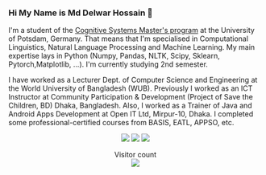 ### Hi My Name is Md Delwar Hossain 👋
<!--
**delwarhub/delwarhub** is a ✨ _special_ ✨ repository because its `README.md` (this file) appears on your GitHub profile.

Here are some ideas to get you started:

- 🔭 I’m currently working on ...
- 🌱 I’m currently learning ...
- 👯 I’m looking to collaborate on ...
- 🤔 I’m looking for help with ...
- 💬 Ask me about ...
- 📫 How to reach me: ...
- 😄 Pronouns: ...
- ⚡ Fun fact: ...
-->
<p align="left">
I'm a student of the <a href="https://www.ling.uni-potsdam.de/cogsys/" rel="nofollow">Cognitive Systems Master's program</a> at the University of Potsdam, Germany. That means that I'm specialised in Computational Linguistics, Natural Language Processing and Machine Learning. My main expertise lays in Python (Numpy, Pandas, NLTK, Scipy, Sklearn, Pytorch,Matplotlib, ...). I'm currently studying 2nd semester. </p>
<p align="left">
I have worked as a Lecturer Dept. of Computer Science and Engineering at the World University of Bangladesh (WUB). Previously I worked as an ICT Instructor at Community Participation & Development (Project of Save the Children, BD) Dhaka, Bangladesh. Also, I worked as a Trainer of Java and Android Apps Development at Open IT Ltd, Mirpur-10, Dhaka. I completed some professional-certified courses from BASIS, EATL, APPSO, etc.
</p>

<p align="center">
<a href="https://www.linkedin.com/in/md-delwar-hossain-977ba578/" rel="nofollow"><img src="https://camo.githubusercontent.com/71924561236b297d0d9586b0a306d77c776e9e7a53a129550007091281cd636e/68747470733a2f2f696d672e736869656c64732e696f2f62616467652f2d4c696e6b6564496e2d3030373742353f7374796c653d666f722d7468652d6261646765266c6f676f3d4c696e6b6564696e266c6f676f436f6c6f723d7768697465" data-canonical-src="https://img.shields.io/badge/-LinkedIn-0077B5?style=for-the-badge&amp;logo=Linkedin&amp;logoColor=white" style="max-width:100%;"></a>
<a href="https://scholar.google.com/citations?hl=en&user=lMHDnqAAAAAJ" rel="nofollow"><img src="https://camo.githubusercontent.com/1f4c90b8666d6a91c1133de3fa76e50af4d53b1b9a06e834a3b4fb806be10263/68747470733a2f2f696d672e736869656c64732e696f2f62616467652f2d476f6f676c65205363686f6c61722d3332366163353f7374796c653d666f722d7468652d6261646765266c6f676f3d476f6f676c652d5363686f6c6172266c6f676f436f6c6f723d7768697465" data-canonical-src="https://img.shields.io/badge/-Google Scholar-326ac5?style=for-the-badge&amp;logo=Google-Scholar&amp;logoColor=white" style="max-width:100%;"></a>
<a href="mailto:delwar.ieee@gmail.com"><img src="https://camo.githubusercontent.com/66c49360ba8aa1a8e2cac17b6b48cfc809479fc8908a92b6f2c361f22cc1f893/68747470733a2f2f696d672e736869656c64732e696f2f62616467652f2d476d61696c2d4431343833363f7374796c653d666f722d7468652d6261646765266c6f676f3d476d61696c266c6f676f436f6c6f723d7768697465" data-canonical-src="https://img.shields.io/badge/-Gmail-D14836?style=for-the-badge&amp;logo=Gmail&amp;logoColor=white" style="max-width:100%;"></a>
</p>
<p align="center"> 
  Visitor count<br>
  <a target="_blank" rel="noopener noreferrer" href="https://camo.githubusercontent.com/862c3143ee428e20ca5b845fbe8c98170702169cd8e94784ab5840695c78b2bd/68747470733a2f2f70726f66696c652d636f756e7465722e676c697463682e6d652f6c6973616265636b65722f636f756e742e737667"><img src="https://camo.githubusercontent.com/862c3143ee428e20ca5b845fbe8c98170702169cd8e94784ab5840695c78b2bd/68747470733a2f2f70726f66696c652d636f756e7465722e676c697463682e6d652f6c6973616265636b65722f636f756e742e737667" data-canonical-src="https://profile-counter.glitch.me/delwarhub/count.svg" style="max-width:100%;"></a>
</p>
